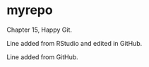 # myrepo
Chapter 15, Happy Git.

Line added from RStudio and edited in GitHub.

Line added from GitHub.
